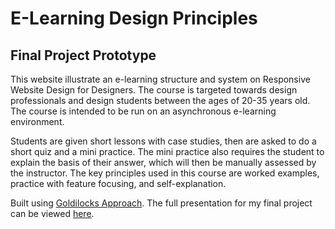# E-Learning Design Principles
## Final Project Prototype

This website illustrate an e-learning structure and system on Responsive Website Design for Designers. The course is targeted towards design professionals and design students between the ages of 20-35 years old. The course is intended to be run on an asynchronous e-learning environment.

Students are given short lessons with case studies, then are asked to do a short quiz and a mini practice. The mini practice also requires the student to explain the basis of their answer, which will then be manually assessed by the instructor. The key principles used in this course are worked examples, practice with feature focusing, and self-explanation.

Built using [Goldilocks Approach](https://github.com/designbyfront/The-Goldilocks-Approach). The full presentation for my final project can be viewed [here](https://docs.google.com/presentation/d/1XNfgVOY-h6svocoKyUh3CzebzKMFvhyHASEYj8DtJv0/edit?usp=sharing).

